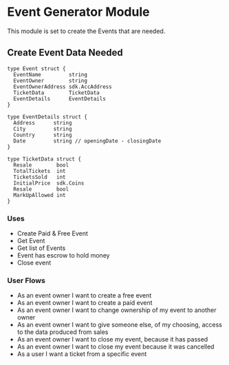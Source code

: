 # Event Generator Module

This module is set to create the Events that are needed.

## Create Event Data Needed

```golang
type Event struct {
  EventName         string
  EventOwner        string
  EventOwnerAddress sdk.AccAddress
  TicketData        TicketData
  EventDetails      EventDetails
}
```

```golang
type EventDetails struct {
  Address      string
  City         string
  Country      string
  Date         string // openingDate - closingDate
}
```

```golang
type TicketData struct {
  Resale        bool
  TotalTickets  int
  TicketsSold   int
  InitialPrice  sdk.Coins
  Resale        bool
  MarkUpAllowed int
}
```

### Uses

- Create Paid & Free Event
- Get Event
- Get list of Events
- Event has escrow to hold money
- Close event

### User Flows

- As an event owner I want to create a free event
- As an event owner I want to create a paid event
- As an event owner I want to change ownership of my event to another owner
- As an event owner I want to give someone else, of my choosing, access to the data produced from sales
- As an event owner I want to close my event, because it has passed
- As an event owner I want to close my event because it was cancelled
- As a user I want a ticket from a specific event
